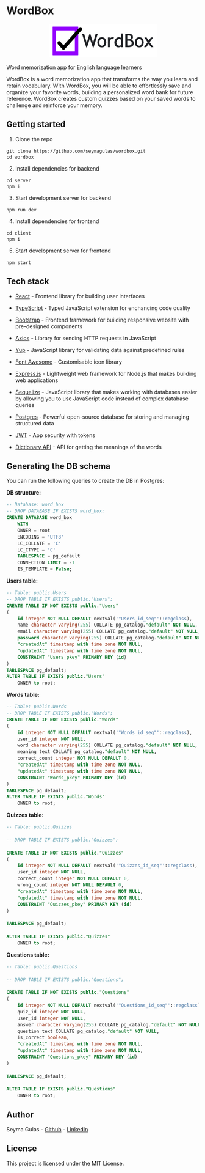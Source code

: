 # WordBox

<p align="center">
  <img src="images/wordbox-logo.png" />
</p>

Word memorization app for English language learners

WordBox is a word memorization app that transforms the way you learn and retain vocabulary. With WordBox, you will be able to effortlessly save and organize your favorite words, building a personalized word bank for future reference. WordBox creates custom quizzes based on your saved words to challenge and reinforce your memory.

## Getting started

1. Clone the repo
```
git clone https://github.com/seymagulas/wordbox.git
cd wordbox
```

2. Install dependencies for backend
```
cd server
npm i
```

3. Start development server for backend
```
npm run dev
```

4. Install dependencies for frontend
```
cd client
npm i
```

5. Start development server for frontend
```
npm start
```

## Tech stack

- [React](https://react.dev) - Frontend library for building user interfaces
- [TypeScript](https://www.typescriptlang.org) - Typed JavaScript extension for enchancing code quality
- [Bootstrap](https://getbootstrap.com) - Frontend framework for building responsive website with pre-designed components
- [Axios](https://axios-http.com/docs/intro) - Library for sending HTTP requests in JavaScript
- [Yup](https://github.com/jquense/yup) - JavaScript library for validating data against predefined rules
- [Font Awesome](https://fontawesome.com) - Customisable icon library

- [Express.js](https://expressjs.com) - Lightweight web framework for Node.js that makes building web applications
- [Sequelize](https://sequelize.org) - JavaScript library that makes working with databases easier by allowing you to use JavaScript code instead of complex database queries
- [Postgres](https://www.postgresql.org) - Powerful open-source database for storing and managing structured data

- [JWT](https://jwt.io) - App security with tokens

- [Dictionary API](https://dictionaryapi.dev) - API for getting the meanings of the words

## Generating the DB schema

You can run the following queries to create the DB in Postgres:

**DB structure:**
```sql
-- Database: word_box
-- DROP DATABASE IF EXISTS word_box;
CREATE DATABASE word_box
    WITH
    OWNER = root
    ENCODING = 'UTF8'
    LC_COLLATE = 'C'
    LC_CTYPE = 'C'
    TABLESPACE = pg_default
    CONNECTION LIMIT = -1
    IS_TEMPLATE = False;
```

**Users table:**
```sql
-- Table: public.Users
-- DROP TABLE IF EXISTS public."Users";
CREATE TABLE IF NOT EXISTS public."Users"
(
    id integer NOT NULL DEFAULT nextval('"Users_id_seq"'::regclass),
    name character varying(255) COLLATE pg_catalog."default" NOT NULL,
    email character varying(255) COLLATE pg_catalog."default" NOT NULL,
    password character varying(255) COLLATE pg_catalog."default" NOT NULL,
    "createdAt" timestamp with time zone NOT NULL,
    "updatedAt" timestamp with time zone NOT NULL,
    CONSTRAINT "Users_pkey" PRIMARY KEY (id)
)
TABLESPACE pg_default;
ALTER TABLE IF EXISTS public."Users"
    OWNER to root;
```

**Words table:**
```sql
-- Table: public.Words
-- DROP TABLE IF EXISTS public."Words";
CREATE TABLE IF NOT EXISTS public."Words"
(
    id integer NOT NULL DEFAULT nextval('"Words_id_seq"'::regclass),
    user_id integer NOT NULL,
    word character varying(255) COLLATE pg_catalog."default" NOT NULL,
    meaning text COLLATE pg_catalog."default" NOT NULL,
    correct_count integer NOT NULL DEFAULT 0,
    "createdAt" timestamp with time zone NOT NULL,
    "updatedAt" timestamp with time zone NOT NULL,
    CONSTRAINT "Words_pkey" PRIMARY KEY (id)
)
TABLESPACE pg_default;
ALTER TABLE IF EXISTS public."Words"
    OWNER to root;
```

**Quizzes table:**
```sql
-- Table: public.Quizzes

-- DROP TABLE IF EXISTS public."Quizzes";

CREATE TABLE IF NOT EXISTS public."Quizzes"
(
    id integer NOT NULL DEFAULT nextval('"Quizzes_id_seq"'::regclass),
    user_id integer NOT NULL,
    correct_count integer NOT NULL DEFAULT 0,
    wrong_count integer NOT NULL DEFAULT 0,
    "createdAt" timestamp with time zone NOT NULL,
    "updatedAt" timestamp with time zone NOT NULL,
    CONSTRAINT "Quizzes_pkey" PRIMARY KEY (id)
)

TABLESPACE pg_default;

ALTER TABLE IF EXISTS public."Quizzes"
    OWNER to root;
```

**Questions table:**
```sql
-- Table: public.Questions

-- DROP TABLE IF EXISTS public."Questions";

CREATE TABLE IF NOT EXISTS public."Questions"
(
    id integer NOT NULL DEFAULT nextval('"Questions_id_seq"'::regclass),
    quiz_id integer NOT NULL,
    user_id integer NOT NULL,
    answer character varying(255) COLLATE pg_catalog."default" NOT NULL,
    question text COLLATE pg_catalog."default" NOT NULL,
    is_correct boolean,
    "createdAt" timestamp with time zone NOT NULL,
    "updatedAt" timestamp with time zone NOT NULL,
    CONSTRAINT "Questions_pkey" PRIMARY KEY (id)
)

TABLESPACE pg_default;

ALTER TABLE IF EXISTS public."Questions"
    OWNER to root;
```

## Author

Seyma Gulas - [Github](https://github.com/seymagulas) - [LinkedIn](https://www.linkedin.com/in/seyma-gulas)

## License

This project is licensed under the MIT License.

